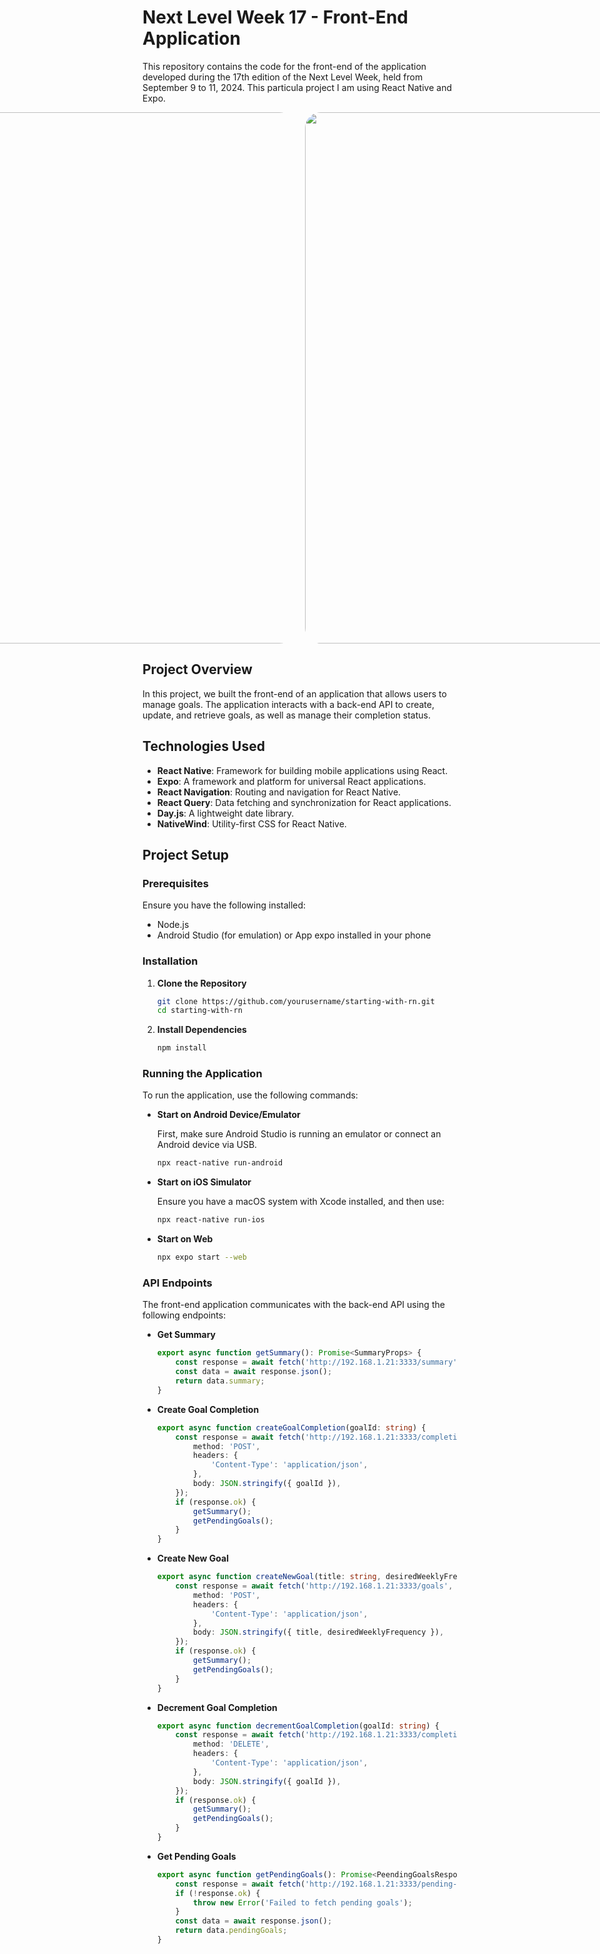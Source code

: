 # Next Level Week 17 - Front-End Application

This repository contains the code for the front-end of the application developed during the 17th edition of the Next Level Week, held from September 9 to 11, 2024. This particula project I am using React Native and Expo.

<div style="display: flex; with: auto; gap: 16px; justify-content: center">
    <img src="./src/assets/preview/previwHome.gif" style="display: flex; height: 850px; border-radius:25px"/>
    <img src="./src/assets/preview/NewGoalView.gif" style="display: flex; height: 850px; border-radius:25px"/>
</div>

## Project Overview

In this project, we built the front-end of an application that allows users to manage goals. The application interacts with a back-end API to create, update, and retrieve goals, as well as manage their completion status.

## Technologies Used

- **React Native**: Framework for building mobile applications using React.
- **Expo**: A framework and platform for universal React applications.
- **React Navigation**: Routing and navigation for React Native.
- **React Query**: Data fetching and synchronization for React applications.
- **Day.js**: A lightweight date library.
- **NativeWind**: Utility-first CSS for React Native.

## Project Setup

### Prerequisites

Ensure you have the following installed:

- Node.js
- Android Studio (for emulation) or App expo installed in your phone

### Installation

1. **Clone the Repository**

   ```bash
   git clone https://github.com/yourusername/starting-with-rn.git
   cd starting-with-rn
   ```

2. **Install Dependencies**

   ```bash
   npm install
   ```

### Running the Application

To run the application, use the following commands:

- **Start on Android Device/Emulator**

  First, make sure Android Studio is running an emulator or connect an Android device via USB.

  ```bash
  npx react-native run-android
  ```

- **Start on iOS Simulator**

  Ensure you have a macOS system with Xcode installed, and then use:

  ```bash
  npx react-native run-ios
  ```

- **Start on Web**

  ```bash
  npx expo start --web
  ```

### API Endpoints

The front-end application communicates with the back-end API using the following endpoints:

- **Get Summary**

  ```typescript
  export async function getSummary(): Promise<SummaryProps> {
      const response = await fetch('http://192.168.1.21:3333/summary');
      const data = await response.json();
      return data.summary;
  }
  ```

- **Create Goal Completion**

  ```typescript
  export async function createGoalCompletion(goalId: string) {
      const response = await fetch('http://192.168.1.21:3333/completions', {
          method: 'POST',
          headers: {
              'Content-Type': 'application/json',
          },
          body: JSON.stringify({ goalId }),
      });
      if (response.ok) {
          getSummary();
          getPendingGoals();
      }
  }
  ```

- **Create New Goal**

  ```typescript
  export async function createNewGoal(title: string, desiredWeeklyFrequency: number) {
      const response = await fetch('http://192.168.1.21:3333/goals', {
          method: 'POST',
          headers: {
              'Content-Type': 'application/json',
          },
          body: JSON.stringify({ title, desiredWeeklyFrequency }),
      });
      if (response.ok) {
          getSummary();
          getPendingGoals();
      }
  }
  ```

- **Decrement Goal Completion**

  ```typescript
  export async function decrementGoalCompletion(goalId: string) {
      const response = await fetch('http://192.168.1.21:3333/completions/decrement', {
          method: 'DELETE',
          headers: {
              'Content-Type': 'application/json',
          },
          body: JSON.stringify({ goalId }),
      });
      if (response.ok) {
          getSummary();
          getPendingGoals();
      }
  }
  ```

- **Get Pending Goals**

  ```typescript
  export async function getPendingGoals(): Promise<PeendingGoalsResponse> {
      const response = await fetch('http://192.168.1.21:3333/pending-goals');
      if (!response.ok) {
          throw new Error('Failed to fetch pending goals');
      }
      const data = await response.json();
      return data.pendingGoals;
  }
  ```
